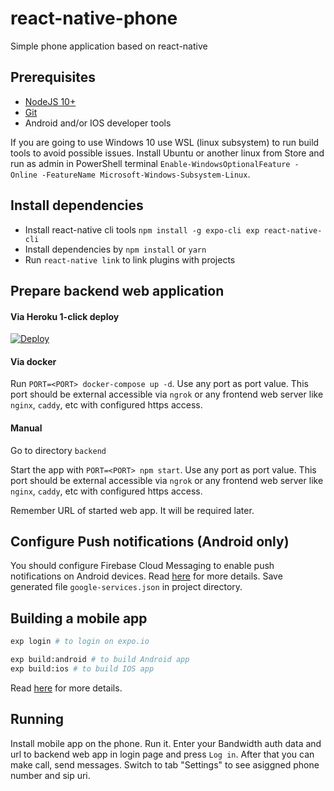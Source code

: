 
# react-native-phone

Simple phone application based on react-native

## Prerequisites
- [NodeJS 10+](https://nodejs.org/en/)
- [Git](https://git-scm.com/)
- Android and/or IOS developer tools

If you are going to use Windows 10 use WSL (linux subsystem) to run build tools to avoid possible issues. Install Ubuntu or another linux from Store and run as admin in PowerShell terminal `Enable-WindowsOptionalFeature -Online -FeatureName Microsoft-Windows-Subsystem-Linux`. 

## Install dependencies
 - Install react-native cli tools `npm install -g expo-cli exp react-native-cli`
 - Install dependencies by `npm install` or `yarn`
 - Run `react-native link` to link plugins with projects


## Prepare backend web application

#### Via Heroku 1-click deploy

[![Deploy](https://www.herokucdn.com/deploy/button.svg)](https://heroku.com/deploy?template=https://github.com/BandwidthExamples/react-native-phone/tree/develop)

#### Via docker

Run `PORT=<PORT> docker-compose up -d`. Use any port as <PORT> port value. This port should be external accessible via `ngrok` or any frontend web server like `nginx`, `caddy`, etc with configured https access.

#### Manual

Go to directory `backend`

Start the app with `PORT=<PORT> npm start`. Use any port as <PORT> port value. This port should be external accessible via `ngrok` or any frontend web server like `nginx`, `caddy`, etc with configured https access.

Remember URL of started web app. It will be required later.

## Configure Push notifications (Android only)

You should configure Firebase Cloud Messaging to enable push notifications on Android devices. Read [here](https://docs.expo.io/versions/latest/guides/using-fcm) for more details. Save generated file `google-services.json` in project directory.


## Building a mobile app

```sh
exp login # to login on expo.io

exp build:android # to build Android app
exp build:ios # to build IOS app

```

Read [here](https://docs.expo.io/versions/v29.0.0/distribution/building-standalone-apps) for more details.

## Running

Install mobile app on the phone. Run it. Enter your Bandwidth auth data and url to backend web app in login page and press `Log in`. After that you can make call, send messages. Switch to tab "Settings" to see asiggned phone number and sip uri.